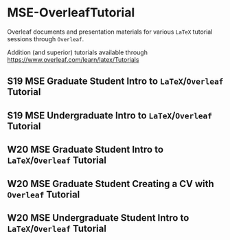 # MSE-OverleafTutorial

Overleaf documents and presentation materials for various `LaTeX` tutorial sessions through `Overleaf`.

Addition (and superior) tutorials available through https://www.overleaf.com/learn/latex/Tutorials


## S19 MSE Graduate Student Intro to `LaTeX`/`Overleaf` Tutorial

## S19 MSE Undergraduate Intro to `LaTeX`/`Overleaf` Tutorial

## W20 MSE Graduate Student Intro to `LaTeX`/`Overleaf` Tutorial

## W20 MSE Graduate Student Creating a CV with `Overleaf` Tutorial

## W20 MSE Undergraduate Student Intro to `LaTeX`/`Overleaf` Tutorial
